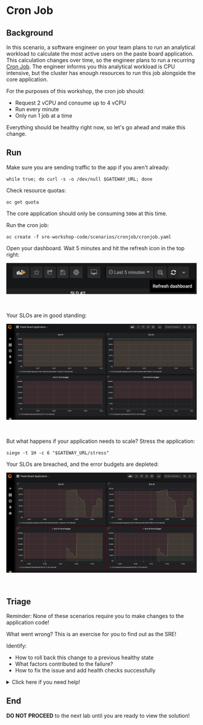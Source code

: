 # Cron Job

## Background

In this scenario, a software engineer on your team plans to run an analytical workload to calculate the most active users on the paste board application.  This calculation changes over time, so the engineer plans to run a recurring [Cron Job][1].  The engineer informs you this analytical workload is CPU intensive, but the cluster has enough resources to run this job alongside the core application.  

For the purposes of this workshop, the cron job should:

* Request 2 vCPU and consume up to 4 vCPU
* Run every minute 
* Only run 1 job at a time

Everything should be healthy right now, so let's go ahead and make this change.

## Run

Make sure you are sending traffic to the app if you aren't already:

```execute
while true; do curl -s -o /dev/null $GATEWAY_URL; done
```

Check resource quotas:

```execute
oc get quota
```

The core application should only be consuming `500m` at this time.

Run the cron job:

```execute
oc create -f sre-workshop-code/scenarios/cronjob/cronjob.yaml
```

Open your dashboard.  Wait 5 minutes and hit the refresh icon in the top right:

<img src="images/grafana-alert-test-refresh.png" width="600"><br/>

<br>

Your SLOs are in good standing:

<img src="images/grafana-add-panel-error-budget-two.png" width="600"><br/>

<br>

But what happens if your application needs to scale?  Stress the application:

```execute
siege -t 1H -c 6 "$GATEWAY_URL/stress"
```

Your SLOs are breached, and the error budgets are depleted:

<img src="images/grafana-slo-failure.png" width="600"><br/>

<br>

## Triage

Reminder: None of these scenarios require you to make changes to the application code!

What went wrong?  This is an exercise for you to find out as the SRE!

Identify:
* How to roll back this change to a previous healthy state
* What factors contributed to the failure?
* How to fix the issue and add health checks successfully

<details>
  <summary>Click here if you need help!</summary>

  Look at the quota consumption:

  ```execute
  oc get quota
  ```

  You should see your quota maxed out.

  Now look at the pods:

  ```execute
  oc get pods
  ```

  You should see multiple copies of the cron job running.

  How could this be?  The cron job specification should only run 1 job at a time.

  Look at the cron job you added:

  ```execute
  oc describe cronjob high-cpu-workload
  ```

  What might we have misconfigured?  Look at the [documentation][1] for more details.

</details>

## End

**DO NOT PROCEED** to the next lab until you are ready to view the solution!

[1]: https://docs.openshift.com/container-platform/4.6/nodes/jobs/nodes-nodes-jobs.html